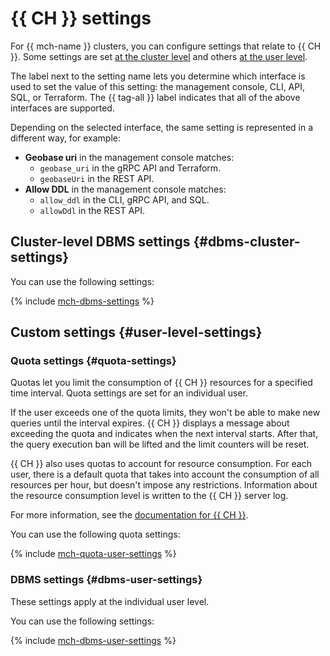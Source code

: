 # {{ CH }} settings

For {{ mch-name }} clusters, you can configure settings that relate to {{ CH }}. Some settings are set [at the cluster level](#dbms-cluster-settings) and others [at the user level](#user-level-settings).

The label next to the setting name lets you determine which interface is used to set the value of this setting: the management console, CLI, API, SQL, or Terraform. The {{ tag-all }} label indicates that all of the above interfaces are supported.

Depending on the selected interface, the same setting is represented in a different way, for example:

- **Geobase uri** in the management console matches:
  - `geobase_uri` in the gRPC API and Terraform.
  - `geobaseUri` in the REST API.
- **Allow DDL** in the management console matches:
  - `allow_ddl` in the CLI, gRPC API, and SQL.
  - `allowDdl` in the REST API.

## Cluster-level DBMS settings {#dbms-cluster-settings}

You can use the following settings:

{% include [mch-dbms-settings](../../_includes/mdb/mch-dbms-settings.md) %}

## Custom settings {#user-level-settings}

### Quota settings {#quota-settings}

Quotas let you limit the consumption of {{ CH }} resources for a specified time interval. Quota settings are set for an individual user.

If the user exceeds one of the quota limits, they won't be able to make new queries until the interval expires.
{{ CH }} displays a message about exceeding the quota and indicates when the next interval starts. After that, the query execution ban will be lifted and the limit counters will be reset.

{{ CH }} also uses quotas to account for resource consumption.
For each user, there is a default quota that takes into account the consumption of all resources per hour, but doesn't impose any restrictions.
Information about the resource consumption level is written to the {{ CH }} server log.

For more information, see the [documentation for {{ CH }}](https://clickhouse.tech/docs/en/operations/quotas/).

You can use the following quota settings:

{% include [mch-quota-user-settings](../../_includes/mdb/mch-quota-user-settings.md) %}

### DBMS settings {#dbms-user-settings}

These settings apply at the individual user level.

You can use the following settings:

{% include [mch-dbms-user-settings](../../_includes/mdb/mch-dbms-user-settings.md) %}

